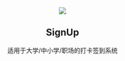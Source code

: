<div align="center"><img src="https://raw.githubusercontent.com/bertwaver/signup/main/123120195873_0s256_f_event_61_0bg.ico?token=GHSAT0AAAAAACUQIKLO3YIN2T3KRT3Y5RFOZUMEFUA"></div>
<h2 align="center">SignUp</h2>
<p align="center">适用于大学/中小学/职场的打卡签到系统</p>
